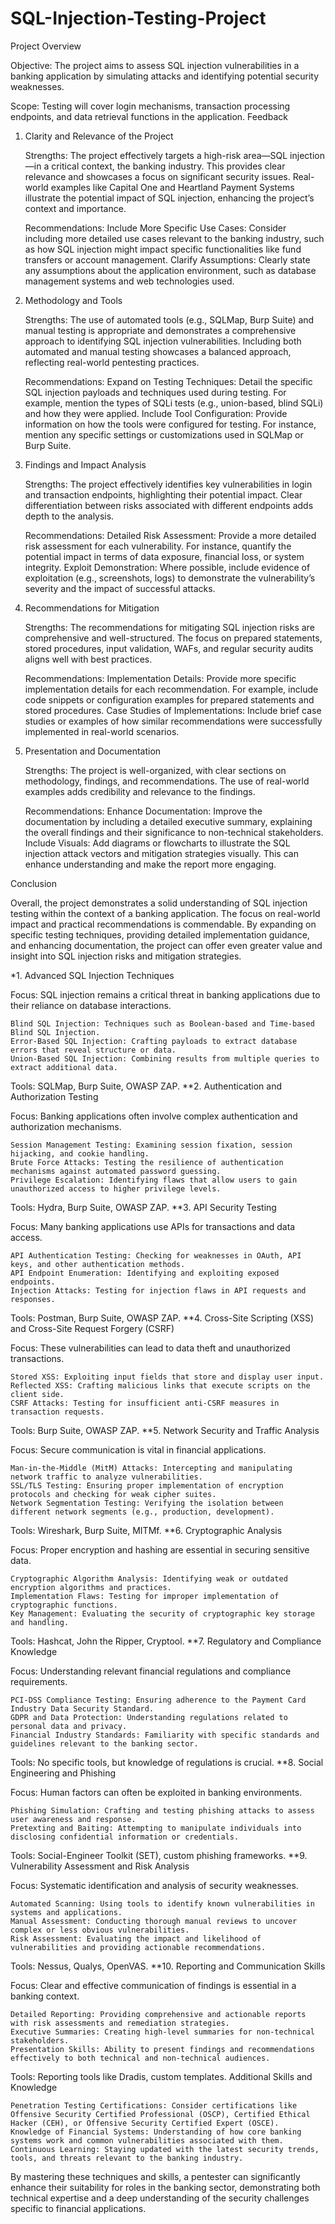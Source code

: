 # SQL-Injection-Testing-Project
Project Overview

Objective: The project aims to assess SQL injection vulnerabilities in a banking application by simulating attacks and identifying potential security weaknesses.

Scope: Testing will cover login mechanisms, transaction processing endpoints, and data retrieval functions in the application.
Feedback
1. Clarity and Relevance of the Project

    Strengths:
        The project effectively targets a high-risk area—SQL injection—in a critical context, the banking industry. This provides clear relevance and showcases a focus on significant security issues.
        Real-world examples like Capital One and Heartland Payment Systems illustrate the potential impact of SQL injection, enhancing the project’s context and importance.

    Recommendations:
        Include More Specific Use Cases: Consider including more detailed use cases relevant to the banking industry, such as how SQL injection might impact specific functionalities like fund transfers or account management.
        Clarify Assumptions: Clearly state any assumptions about the application environment, such as database management systems and web technologies used.

2. Methodology and Tools

    Strengths:
        The use of automated tools (e.g., SQLMap, Burp Suite) and manual testing is appropriate and demonstrates a comprehensive approach to identifying SQL injection vulnerabilities.
        Including both automated and manual testing showcases a balanced approach, reflecting real-world pentesting practices.

    Recommendations:
        Expand on Testing Techniques: Detail the specific SQL injection payloads and techniques used during testing. For example, mention the types of SQLi tests (e.g., union-based, blind SQLi) and how they were applied.
        Include Tool Configuration: Provide information on how the tools were configured for testing. For instance, mention any specific settings or customizations used in SQLMap or Burp Suite.

3. Findings and Impact Analysis

    Strengths:
        The project effectively identifies key vulnerabilities in login and transaction endpoints, highlighting their potential impact.
        Clear differentiation between risks associated with different endpoints adds depth to the analysis.

    Recommendations:
        Detailed Risk Assessment: Provide a more detailed risk assessment for each vulnerability. For instance, quantify the potential impact in terms of data exposure, financial loss, or system integrity.
        Exploit Demonstration: Where possible, include evidence of exploitation (e.g., screenshots, logs) to demonstrate the vulnerability’s severity and the impact of successful attacks.

4. Recommendations for Mitigation

    Strengths:
        The recommendations for mitigating SQL injection risks are comprehensive and well-structured.
        The focus on prepared statements, stored procedures, input validation, WAFs, and regular security audits aligns well with best practices.

    Recommendations:
        Implementation Details: Provide more specific implementation details for each recommendation. For example, include code snippets or configuration examples for prepared statements and stored procedures.
        Case Studies of Implementations: Include brief case studies or examples of how similar recommendations were successfully implemented in real-world scenarios.

5. Presentation and Documentation

    Strengths:
        The project is well-organized, with clear sections on methodology, findings, and recommendations.
        The use of real-world examples adds credibility and relevance to the findings.

    Recommendations:
        Enhance Documentation: Improve the documentation by including a detailed executive summary, explaining the overall findings and their significance to non-technical stakeholders.
        Include Visuals: Add diagrams or flowcharts to illustrate the SQL injection attack vectors and mitigation strategies visually. This can enhance understanding and make the report more engaging.

Conclusion

Overall, the project demonstrates a solid understanding of SQL injection testing within the context of a banking application. The focus on real-world impact and practical recommendations is commendable. By expanding on specific testing techniques, providing detailed implementation guidance, and enhancing documentation, the project can offer even greater value and insight into SQL injection risks and mitigation strategies.


*1. Advanced SQL Injection Techniques

Focus: SQL injection remains a critical threat in banking applications due to their reliance on database interactions.

    Blind SQL Injection: Techniques such as Boolean-based and Time-based Blind SQL Injection.
    Error-Based SQL Injection: Crafting payloads to extract database errors that reveal structure or data.
    Union-Based SQL Injection: Combining results from multiple queries to extract additional data.

Tools: SQLMap, Burp Suite, OWASP ZAP.
**2. Authentication and Authorization Testing

Focus: Banking applications often involve complex authentication and authorization mechanisms.

    Session Management Testing: Examining session fixation, session hijacking, and cookie handling.
    Brute Force Attacks: Testing the resilience of authentication mechanisms against automated password guessing.
    Privilege Escalation: Identifying flaws that allow users to gain unauthorized access to higher privilege levels.

Tools: Hydra, Burp Suite, OWASP ZAP.
**3. API Security Testing

Focus: Many banking applications use APIs for transactions and data access.

    API Authentication Testing: Checking for weaknesses in OAuth, API keys, and other authentication methods.
    API Endpoint Enumeration: Identifying and exploiting exposed endpoints.
    Injection Attacks: Testing for injection flaws in API requests and responses.

Tools: Postman, Burp Suite, OWASP ZAP.
**4. Cross-Site Scripting (XSS) and Cross-Site Request Forgery (CSRF)

Focus: These vulnerabilities can lead to data theft and unauthorized transactions.

    Stored XSS: Exploiting input fields that store and display user input.
    Reflected XSS: Crafting malicious links that execute scripts on the client side.
    CSRF Attacks: Testing for insufficient anti-CSRF measures in transaction requests.

Tools: Burp Suite, OWASP ZAP.
**5. Network Security and Traffic Analysis

Focus: Secure communication is vital in financial applications.

    Man-in-the-Middle (MitM) Attacks: Intercepting and manipulating network traffic to analyze vulnerabilities.
    SSL/TLS Testing: Ensuring proper implementation of encryption protocols and checking for weak cipher suites.
    Network Segmentation Testing: Verifying the isolation between different network segments (e.g., production, development).

Tools: Wireshark, Burp Suite, MITMf.
**6. Cryptographic Analysis

Focus: Proper encryption and hashing are essential in securing sensitive data.

    Cryptographic Algorithm Analysis: Identifying weak or outdated encryption algorithms and practices.
    Implementation Flaws: Testing for improper implementation of cryptographic functions.
    Key Management: Evaluating the security of cryptographic key storage and handling.

Tools: Hashcat, John the Ripper, Cryptool.
**7. Regulatory and Compliance Knowledge

Focus: Understanding relevant financial regulations and compliance requirements.

    PCI-DSS Compliance Testing: Ensuring adherence to the Payment Card Industry Data Security Standard.
    GDPR and Data Protection: Understanding regulations related to personal data and privacy.
    Financial Industry Standards: Familiarity with specific standards and guidelines relevant to the banking sector.

Tools: No specific tools, but knowledge of regulations is crucial.
**8. Social Engineering and Phishing

Focus: Human factors can often be exploited in banking environments.

    Phishing Simulation: Crafting and testing phishing attacks to assess user awareness and response.
    Pretexting and Baiting: Attempting to manipulate individuals into disclosing confidential information or credentials.

Tools: Social-Engineer Toolkit (SET), custom phishing frameworks.
**9. Vulnerability Assessment and Risk Analysis

Focus: Systematic identification and analysis of security weaknesses.

    Automated Scanning: Using tools to identify known vulnerabilities in systems and applications.
    Manual Assessment: Conducting thorough manual reviews to uncover complex or less obvious vulnerabilities.
    Risk Assessment: Evaluating the impact and likelihood of vulnerabilities and providing actionable recommendations.

Tools: Nessus, Qualys, OpenVAS.
**10. Reporting and Communication Skills

Focus: Clear and effective communication of findings is essential in a banking context.

    Detailed Reporting: Providing comprehensive and actionable reports with risk assessments and remediation strategies.
    Executive Summaries: Creating high-level summaries for non-technical stakeholders.
    Presentation Skills: Ability to present findings and recommendations effectively to both technical and non-technical audiences.

Tools: Reporting tools like Dradis, custom templates.
Additional Skills and Knowledge

    Penetration Testing Certifications: Consider certifications like Offensive Security Certified Professional (OSCP), Certified Ethical Hacker (CEH), or Offensive Security Certified Expert (OSCE).
    Knowledge of Financial Systems: Understanding of how core banking systems work and common vulnerabilities associated with them.
    Continuous Learning: Staying updated with the latest security trends, tools, and threats relevant to the banking industry.

By mastering these techniques and skills, a pentester can significantly enhance their suitability for roles in the banking sector, demonstrating both technical expertise and a deep understanding of the security challenges specific to financial applications.

